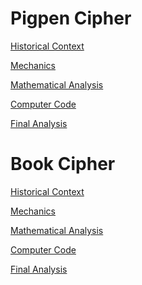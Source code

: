 # Pigpen Cipher

[Historical Context](historicalContext.md)

[Mechanics](mechanics.md)

[Mathematical Analysis](mathematicalAnalysis.md)

[Computer Code](computerCode.md)

[Final Analysis]()

# Book Cipher

[Historical Context]()

[Mechanics](bookMechanics.md)

[Mathematical Analysis]()

[Computer Code](bookComputerCode.md)

[Final Analysis]()
